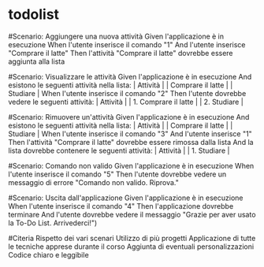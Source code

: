 # todolist

#Scenario: Aggiungere una nuova attività
  Given l'applicazione è in esecuzione
  When l'utente inserisce il comando "1"
  And l'utente inserisce "Comprare il latte"
  Then l'attività "Comprare il latte" dovrebbe essere aggiunta alla lista

#Scenario: Visualizzare le attività
Given l'applicazione è in esecuzione
And esistono le seguenti attività nella lista:
  | Attività          |
  | Comprare il latte |
  | Studiare          |
When l'utente inserisce il comando "2"
Then l'utente dovrebbe vedere le seguenti attività:
  | Attività          |
  | 1. Comprare il latte |
  | 2. Studiare          |

#Scenario: Rimuovere un'attività
  Given l'applicazione è in esecuzione
  And esistono le seguenti attività nella lista:
    | Attività          |
    | Comprare il latte |
    | Studiare          |
  When l'utente inserisce il comando "3"
  And l'utente inserisce "1"
  Then l'attività "Comprare il latte" dovrebbe essere rimossa dalla lista
  And la lista dovrebbe contenere le seguenti attività:
    | Attività   |
    | 1. Studiare |

#Scenario: Comando non valido
  Given l'applicazione è in esecuzione
  When l'utente inserisce il comando "5"
  Then l'utente dovrebbe vedere un messaggio di errore "Comando non valido. Riprova."

#Scenario: Uscita dall'applicazione
  Given l'applicazione è in esecuzione
  When l'utente inserisce il comando "4"
  Then l'applicazione dovrebbe terminare
  And l'utente dovrebbe vedere il messaggio "Grazie per aver usato la To-Do List. Arrivederci!")

  #Citeria
  Rispetto dei vari scenari
  Utilizzo di più progetti
  Applicazione di tutte le tecniche apprese durante il corso
  Aggiunta di eventuali personalizzazioni
  Codice chiaro e leggibile

